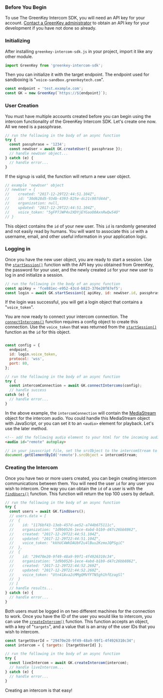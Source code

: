 ### Before You Begin

 To use The GreenKey Intercom SDK, you will need an API key for your account. [Contact a GreenKey administrator](http://greenkeytech.com/contact-us/) to obtain an API key for your development if you have not done so already. 

### Initializing

After installing `greenkey-intercom-sdk.js` in your project, import it like any other module.

```javascript
import GreenKey from 'greenkey-intercom-sdk';
```

Then you can initialize it with the target endpoint. The endpoint used for sandboxing is "`voice-sandbox.greenkeytech.com`".

```javascript
const endpoint = 'test.example.com';
const GK = new GreenKey(`https://${endpoint}`);
```

### User Creation

You must have multiple accounts created before you can begin using the intercom functionality of the GreenKey Intercom SDK. Let's create one now. All we need is a passphrase.

```javascript
// run the following in the body of an async function
try {
  const passphrase = '1234';
  const newUser = await GK.createUser({ passphrase });
  // handle newUser object...
} catch (e) {
  // handle error...
}
```

If the signup is valid, the function will return a new user object. 

```javascript
// example 'newUser' object
// newUser = { 
//    created: "2017-12-29T22:44:51.104Z",
//    id: "30d628d5-934b-4393-825e-dc21c907d44d",
//    organization: null,
//    updated: "2017-12-29T22:44:51.104Z",
//    voice_token: "5gFP7JWP4v2XDYjEYGaoO0AxnRwQw54O"
// }
```

This object contains the `id` of your new user. This `id` is randomly generated and not easily read by humans. You will want to associate this `id` with a username, email, and other useful information in your application logic.

### Logging in

Once you have the new user object, you are ready to start a session. Use the [`startSession()`](/tutorial-startSession.html) function with the API key you obtained from GreenKey, the password for your user, and the newly created `id` for your new user to log in and initialize a session.

```javascript
// run the following in the body of an async function
const apiKey = 'fce881ec-e952-43cd-b823-376e20f87ef5';
const login = await GK.startSession({ apiKey, id: newUser.id, passphrase });
```

If the login was successful, you will get a login object that contains a "`voice_token`". 

You are now ready to connect your intercom connection. The [`connectIntercoms()`](/tutorial-connectIntercoms.html) function requires a config object to create this connection. Use the `voice_token` that was returned from the [`startSession()`](/tutorial-startSession.html) function as the `id` for this object.

```javascript

const config = {
  endpoint,
  id: login.voice_token,
  protocol: 'wss',
  port: 80,
};

// run the following in the body of an async function
try {
  const intercomConnection = await GK.connectIntercoms(config);
  // handle success
catch (e) {
  // handle error...
}
```

In the above example, the `intercomConnection` will contain the [MediaStream](https://developer.mozilla.org/en-US/docs/Web/API/MediaStream) object for the intercom audio. You could handle this MediaStream object with JavaScript, or you can set it to an `<audio>` element for playback. Let's use the later method.

```html
<!-- add the following audio element to your html for the incoming audio -->
<audio id="remote" autoplay>
```
```javascript
// in your javascript file, set the srcObject to the intercomStream to make incoming intercoms audible
document.getElementById('remote').srcObject = intercomStream;
```

### Creating the Intercom

Once you have two or more users created, you can begin creating intercom communications between them. You will need the user `id` for any user you wish to intercom. One way you can obtain the `id` of a user is with the [`findUsers()`](/tutorial-findUsers.html) function. This function will return the top 100 users by default.

```javascript
// run the following in the body of an async function
try {
  const users = await GK.findUsers();
  // users.data = [
  //  {
  //    id: "1176bf43-13eb-457d-ae52-a744b675111c",
  //    organization: "1d9b0526-1ece-4abd-b1b9-d47c26bb8862",
  //    created: "2017-12-29T22:44:51.104Z",
  //    updated: "2017-12-29T22:44:51.104Z",
  //    voice_token: "kkhUC4WkDAUbF2u4lBuu2KzmoJQPSgiC"
  //  },
  //  {
  //    id: "29470e20-9f49-48a9-99f1-4f4926310c34",
  //    organization: "1d9b0526-1ece-4abd-b1b9-d47c26bb8862",
  //    created: "2017-12-29T22:44:52.269Z",
  //    updated: "2017-12-29T22:44:52.269Z",
  //    voice_token: "Utn41Ava2cMMgQMVfFTN5gh1hfEzagSl"
  //  }
  // ]
  // handle results...
} catch (e) {
  // handle error...
}
```

Both users must be logged in on two different machines for the connection to work. Once you have the ID of the user you would like to intercom, you can use the [`createIntercom()`](/tutorial-createIntercom.html) function. This function accepts an object, with a key of "`targets`", and a value that is an array of the user IDs that you wish to intercom.

```javascript
const targetUserId = "29470e20-9f49-48a9-99f1-4f4926310c34";
const intercom = { targets: [targetUserId] };

// run the following in the body of an async function
try {
  const liveIntercom = await GK.createIntercom(intercom);
  // handle liveIntercom...
} catch (e) {
  // handle error...
}
```

Creating an intercom is that easy!
